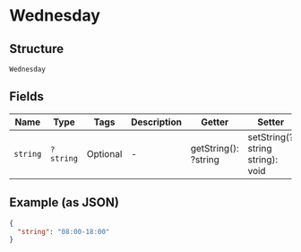 
# Wednesday

## Structure

`Wednesday`

## Fields

| Name | Type | Tags | Description | Getter | Setter |
|  --- | --- | --- | --- | --- | --- |
| `string` | `?string` | Optional | - | getString(): ?string | setString(?string string): void |

## Example (as JSON)

```json
{
  "string": "08:00-18:00"
}
```

